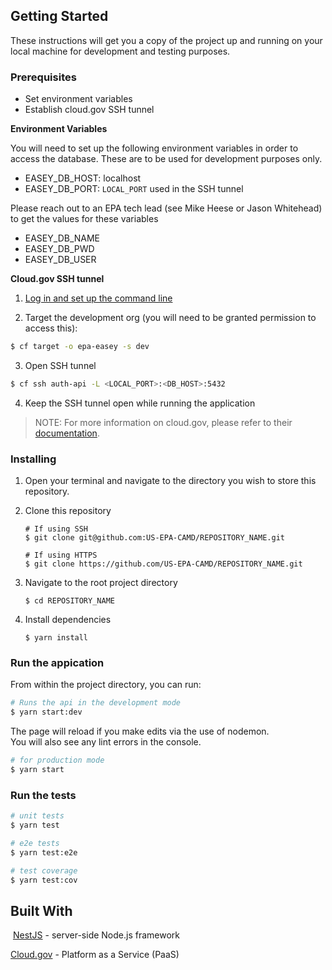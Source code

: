 ## Getting Started

These instructions will get you a copy of the project up and running on your local machine for development and testing purposes.

### Prerequisites

- Set environment variables
- Establish cloud.gov SSH tunnel

**Environment Variables**

You will need to set up the following environment variables in order to access the database. These are to be used for development purposes only.

- EASEY_DB_HOST: localhost
- EASEY_DB_PORT: `LOCAL_PORT` used in the SSH tunnel

Please reach out to an EPA tech lead (see Mike Heese or Jason Whitehead) to get the values for these variables

- EASEY_DB_NAME
- EASEY_DB_PWD
- EASEY_DB_USER
 

**Cloud.gov SSH tunnel**

1. [Log in and set up the command line](https://cloud.gov/docs/getting-started/setup/#set-up-the-command-line) 

2. Target the development org (you will need to be granted permission to access this):
```bash
$ cf target -o epa-easey -s dev
```
3. Open SSH tunnel
```bash
$ cf ssh auth-api -L <LOCAL_PORT>:<DB_HOST>:5432
```
4. Keep the SSH tunnel open while running the application

> NOTE: For more information on cloud.gov, please refer to their [documentation](https://cloud.gov/docs/).

### Installing
1. Open your terminal and navigate to the directory you wish to store this repository.

2. Clone this repository

    ```shell
    # If using SSH
    $ git clone git@github.com:US-EPA-CAMD/REPOSITORY_NAME.git
    
    # If using HTTPS
    $ git clone https://github.com/US-EPA-CAMD/REPOSITORY_NAME.git
    ```

3. Navigate to the root project directory

    ```
    $ cd REPOSITORY_NAME
    ```

4. Install dependencies 
    
    ```
    $ yarn install
    ```
### Run the appication 

From within the project directory, you can run:

```bash
# Runs the api in the development mode
$ yarn start:dev
```

The page will reload if you make edits via the use of nodemon.<br />
You will also see any lint errors in the console.

```bash
# for production mode
$ yarn start
```

### Run the tests

```bash
# unit tests
$ yarn test

# e2e tests
$ yarn test:e2e

# test coverage
$ yarn test:cov
```

## Built With
​
[NestJS](https://nestjs.com/) - server-side Node.js framework

[Cloud.gov](https://cloud.gov/) - Platform as a Service (PaaS)
